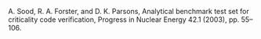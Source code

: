 A. Sood, R. A. Forster, and D. K. Parsons, Analytical benchmark test set for criticality code verification, Progress in Nuclear Energy 42.1 (2003), pp. 55–106.
